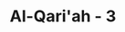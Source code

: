 ---
title: "Al-Qari'ah - 3"
no: 3
arabic_no: ٣
ayah: وَمَآ اَدْرٰىكَ مَا الْقَارِعَةُ ۗ
translation: "Dan tahukah kamu apakah hari Kiamat itu?"
tafsir: "Allah mengulangi kata al-qari'ah itu adalah untuk menggambarkan kedahsyatan hari Kiamat itu, seakan-akan tidak ada sesuatu pun yang dapat dijadikan contoh untuk al-qari'ah itu. Bagaimana pun mengkhayalkannya, al-qari'ah lebih hebat dari itu."
---